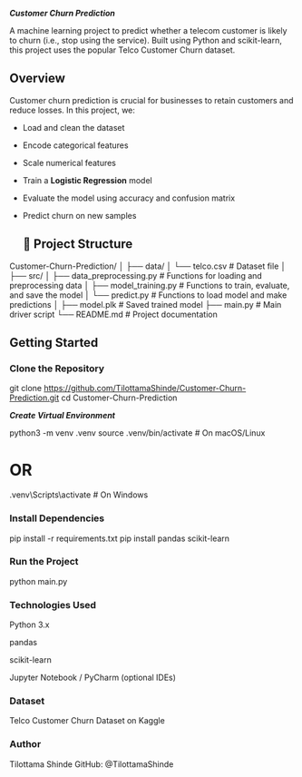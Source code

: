 ***Customer Churn Prediction***

A machine learning project to predict whether a telecom customer is likely to churn (i.e., stop using the service). Built using Python and scikit-learn, this project uses the popular Telco Customer Churn dataset.



##  Overview

Customer churn prediction is crucial for businesses to retain customers and reduce losses. In this project, we:

- Load and clean the dataset  
- Encode categorical features  
- Scale numerical features  
- Train a **Logistic Regression** model  
- Evaluate the model using accuracy and confusion matrix  
- Predict churn on new samples

  ## 📁 Project Structure

Customer-Churn-Prediction/ │ ├── data/ │ └── telco.csv # Dataset file │ ├── src/ │ ├── data_preprocessing.py # Functions for loading and preprocessing data │ ├── model_training.py # Functions to train, evaluate, and save the model │ └── predict.py # Functions to load model and make predictions │ ├── model.plk # Saved trained model ├── main.py # Main driver script └── README.md # Project documentation



##  Getting Started

###  Clone the Repository


git clone https://github.com/TilottamaShinde/Customer-Churn-Prediction.git
cd Customer-Churn-Prediction


***Create Virtual Environment***

python3 -m venv .venv
source .venv/bin/activate       # On macOS/Linux
# OR
.venv\Scripts\activate          # On Windows

### Install Dependencies

pip install -r requirements.txt
pip install pandas scikit-learn

### Run the Project
python main.py

### Technologies Used
Python 3.x

pandas

scikit-learn

Jupyter Notebook / PyCharm (optional IDEs)

### Dataset
Telco Customer Churn Dataset on Kaggle

### Author
Tilottama Shinde
GitHub: @TilottamaShinde

